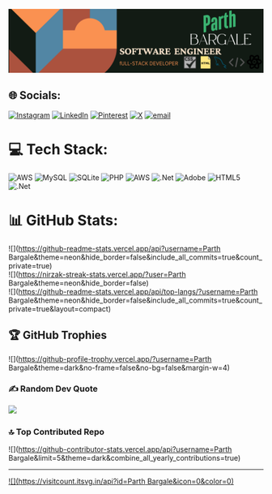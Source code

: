 ![Logo](https://github.com/ParthBargale/ParthBargale/blob/main/img.png)

## 🌐 Socials:
[![Instagram](https://img.shields.io/badge/Instagram-%23E4405F.svg?logo=Instagram&logoColor=white)](https://instagram.com/parth_bargale) [![LinkedIn](https://img.shields.io/badge/LinkedIn-%230077B5.svg?logo=linkedin&logoColor=white)](https://linkedin.com/in/parthbargale) [![Pinterest](https://img.shields.io/badge/Pinterest-%23E60023.svg?logo=Pinterest&logoColor=white)](https://pinterest.com/ParthBargale) [![X](https://img.shields.io/badge/X-black.svg?logo=X&logoColor=white)](https://x.com/parthbargale_16) [![email](https://img.shields.io/badge/Email-D14836?logo=gmail&logoColor=white)](mailto:parthbargale16@gmail.com) 

# 💻 Tech Stack:
![AWS](https://img.shields.io/badge/AWS-%23FF9900.svg?style=for-the-badge&logo=amazon-aws&logoColor=white) ![MySQL](https://img.shields.io/badge/mysql-4479A1.svg?style=for-the-badge&logo=mysql&logoColor=white) ![SQLite](https://img.shields.io/badge/sqlite-%2307405e.svg?style=for-the-badge&logo=sqlite&logoColor=white) ![PHP](https://img.shields.io/badge/php-%23777BB4.svg?style=for-the-badge&logo=php&logoColor=white) ![AWS](https://img.shields.io/badge/AWS-%23FF9900.svg?style=for-the-badge&logo=amazon-aws&logoColor=white) ![.Net](https://img.shields.io/badge/.NET-5C2D91?style=for-the-badge&logo=.net&logoColor=white) ![Adobe](https://img.shields.io/badge/adobe-%23FF0000.svg?style=for-the-badge&logo=adobe&logoColor=white) ![HTML5](https://img.shields.io/badge/html5-%23E34F26.svg?style=for-the-badge&logo=html5&logoColor=white) ![.Net](https://img.shields.io/badge/.NET-5C2D91?style=for-the-badge&logo=.net&logoColor=white)
# 📊 GitHub Stats:
![](https://github-readme-stats.vercel.app/api?username=Parth Bargale&theme=neon&hide_border=false&include_all_commits=true&count_private=true)<br/>
![](https://nirzak-streak-stats.vercel.app/?user=Parth Bargale&theme=neon&hide_border=false)<br/>
![](https://github-readme-stats.vercel.app/api/top-langs/?username=Parth Bargale&theme=neon&hide_border=false&include_all_commits=true&count_private=true&layout=compact)

## 🏆 GitHub Trophies
![](https://github-profile-trophy.vercel.app/?username=Parth Bargale&theme=dark&no-frame=false&no-bg=false&margin-w=4)

### ✍️ Random Dev Quote
![](https://quotes-github-readme.vercel.app/api?type=horizontal&theme=light)

### 🔝 Top Contributed Repo
![](https://github-contributor-stats.vercel.app/api?username=Parth Bargale&limit=5&theme=dark&combine_all_yearly_contributions=true)

---
[![](https://visitcount.itsvg.in/api?id=Parth Bargale&icon=0&color=0)](https://visitcount.itsvg.in)

<!-- Proudly created with GPRM ( https://gprm.itsvg.in ) -->
